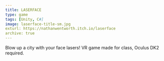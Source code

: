 ```yaml
---
title: LASERFACE
type: game
tags: [Unity, C#]
image: laserface-title-sm.jpg
exturl: https://nathanwentworth.itch.io/laserface
archive: true
---
```

Blow up a city with your face lasers! VR game made for class, Oculus DK2 required.